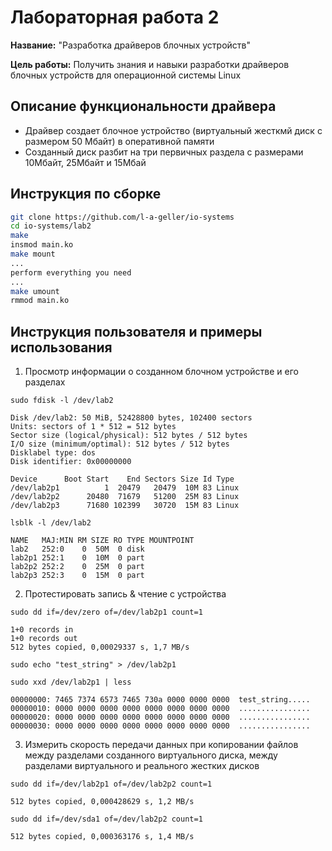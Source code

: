 # Лабораторная работа 2

**Название:** "Разработка драйверов блочных устройств"

**Цель работы:** Получить знания и навыки разработки драйверов блочных
устройств для операционной системы Linux

## Описание функциональности драйвера

- Драйвер создает блочное устройство (виртуальный жесткмй диск с размером 50 Мбайт) в оперативной памяти
- Созданный диск разбит на три первичных раздела с размерами 10Мбайт, 25Мбайт и 15Мбай

## Инструкция по сборке

```bash
git clone https://github.com/l-a-geller/io-systems
cd io-systems/lab2
make
insmod main.ko
make mount
...
perform everything you need
...
make umount
rmmod main.ko
```

## Инструкция пользователя и примеры использования

1) Просмотр информации о созданном блочном устройстве и его разделах
```
sudo fdisk -l /dev/lab2
```
```
Disk /dev/lab2: 50 MiB, 52428800 bytes, 102400 sectors
Units: sectors of 1 * 512 = 512 bytes
Sector size (logical/physical): 512 bytes / 512 bytes
I/O size (minimum/optimal): 512 bytes / 512 bytes
Disklabel type: dos
Disk identifier: 0x00000000

Device      Boot Start    End Sectors Size Id Type
/dev/lab2p1          1  20479   20479  10M 83 Linux
/dev/lab2p2      20480  71679   51200  25M 83 Linux
/dev/lab2p3      71680 102399   30720  15M 83 Linux
```
```
lsblk -l /dev/lab2
```
```
NAME   MAJ:MIN RM SIZE RO TYPE MOUNTPOINT
lab2   252:0    0  50M  0 disk 
lab2p1 252:1    0  10M  0 part 
lab2p2 252:2    0  25M  0 part 
lab2p3 252:3    0  15M  0 part 
```

2) Протестировать запись & чтение с устройства
```
sudo dd if=/dev/zero of=/dev/lab2p1 count=1
```
```
1+0 records in
1+0 records out
512 bytes copied, 0,00029337 s, 1,7 MB/s
```
```
sudo echo "test_string" > /dev/lab2p1
```
```
sudo xxd /dev/lab2p1 | less
```
```
00000000: 7465 7374 6573 7465 730a 0000 0000 0000  test_string.....
00000010: 0000 0000 0000 0000 0000 0000 0000 0000  ................
00000020: 0000 0000 0000 0000 0000 0000 0000 0000  ................
00000030: 0000 0000 0000 0000 0000 0000 0000 0000  ................
```

3) Измерить скорость передачи данных при копировании файлов между разделами созданного виртуального диска, между разделами виртуального и реального жестких дисков
```
sudo dd if=/dev/lab2p1 of=/dev/lab2p2 count=1
```
```
512 bytes copied, 0,000428629 s, 1,2 MB/s
```
```
sudo dd if=/dev/sda1 of=/dev/lab2p2 count=1
```
```
512 bytes copied, 0,000363176 s, 1,4 MB/s
```
